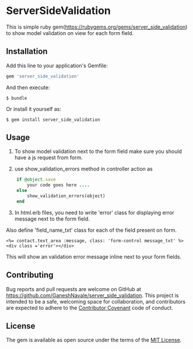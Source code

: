 # ServerSideValidation

This is simple ruby gem(https://rubygems.org/gems/server_side_validation) to show model validation on view for each form field.

## Installation

Add this line to your application's Gemfile:

```ruby
gem 'server_side_validation'
```

And then execute:

    $ bundle

Or install it yourself as:

    $ gem install server_side_validation

## Usage

1. To show model validation next to the form field make sure you should have a js request from form.

2. use show_validation_errors method in controller action as


```ruby
    if @object.save
        your code goes here ....
    else
        show_validation_errors(object)
    end
```

3. In html.erb files, you need to write 'error' class for displaying error message next to the form field.

Also define 'field_name_txt' class for each of the field present on form. 

    <%= contact.text_area :message, class: 'form-control message_txt' %>
    <div class ='error'></div>

This will show an validation error message inline next to your form fields.

## Contributing

Bug reports and pull requests are welcome on GitHub at https://github.com/GaneshNavale/server_side_validation. This project is intended to be a safe, welcoming space for collaboration, and contributors are expected to adhere to the [Contributor Covenant](http://contributor-covenant.org) code of conduct.


## License

The gem is available as open source under the terms of the [MIT License](http://opensource.org/licenses/MIT).

